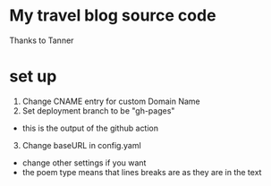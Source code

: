 # My travel blog source code

Thanks to Tanner

# set up

1. Change CNAME entry for custom Domain Name
2. Set deployment branch to be "gh-pages"
  - this is the output of the github action
3. Change baseURL in config.yaml
  - change other settings if you want 
  - the poem type means that lines breaks are as they are in the text

